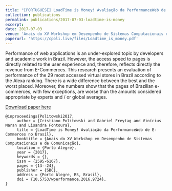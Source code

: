```yaml
---
title: "[PORTUGUESE] LoadTime is Money! Avaliação da PerformanceWeb de E-Commerces no Brasil"
collection: publications
permalink: publications/2017-07-03-loadtime-is-money
excerpt:
date: 2017-07-03
venue: 'Anais do XV Workshop em Desempenho de Sistemas Computacionais e de Comunicação'
paperurl: 'https://cpoli.live/files/Loadtime_is_money.pdf'
---
```


Performance of web applications is an under-explored topic by developers and academic work in Brazil. However, the access speed to pages is directly related to the user experience and, therefore, reflects directly the revenue from E-Commerces. This research presents an evaluation of performance of the 29 most accessed virtual stores in Brazil according to the Alexa ranking. There is a wide difference between the best and the worst placed. Moreover, the numbers show that the pages of Brazilian e-commerces, with few exceptions, are worse than the amounts considered appropriate by experts and / or global averages.

[Download paper here](https://cpoli.live/files/Loadtime_is_money.pdf)

```
@inproceedings{Politowski2017,
     author = {Cristiano Politowski and Gabriel Freytag and Vinícius Maran and Lisandra Fontoura},
     title = {LoadTime is Money! Avaliação da PerformanceWeb de E-Commerces no Brasil},
     booktitle = {Anais do XV Workshop em Desempenho de Sistemas Computacionais e de Comunicação},
     location = {Porto Alegre},
     year = {2017},
     keywords = {},
     issn = {2595-6167},
     pages = {13--24},
     publisher = {SBC},
     address = {Porto Alegre, RS, Brasil},
     doi = {10.5753/wperformance.2016.9724},
}

```

<!-- ![](images/presentation-wperformance.jpeg) -->
